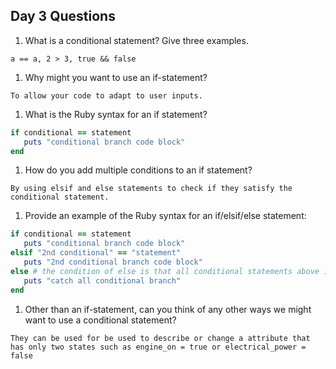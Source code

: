 ## Day 3 Questions

1. What is a conditional statement? Give three examples.
  ```
a == a, 2 > 3, true && false
  ```
1. Why might you want to use an if-statement?
  ```
To allow your code to adapt to user inputs.
  ```
1. What is the Ruby syntax for an if statement?
  ```rb
if conditional == statement
     puts "conditional branch code block"
end  
  ```
1. How do you add multiple conditions to an if statement?
  ```
By using elsif and else statements to check if they satisfy the conditional statement.
  ```
1. Provide an example of the Ruby syntax for an if/elsif/else statement:
  ```rb
  if conditional == statement
     puts "conditional branch code block"
  elsif "2nd conditional" == "statement"
     puts "2nd conditional branch code block"   
  else # the condition of else is that all conditional statements above it were unsatisfied
     puts "catch all conditional branch"
  end  
  ```
1. Other than an if-statement, can you think of any other ways we might want to use a conditional statement?
  ```
They can be used for be used to describe or change a attribute that has only two states such as engine_on = true or electrical_power = false
  ```

